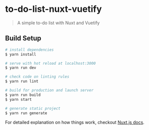 # to-do-list-nuxt-vuetify

> A simple to-do list with Nuxt and Vuetify

## Build Setup

``` bash
# install dependencies
$ yarn install

# serve with hot reload at localhost:3000
$ yarn run dev

# check code on linting rules
$ yarn run lint

# build for production and launch server
$ yarn run build
$ yarn start

# generate static project
$ yarn run generate
```

For detailed explanation on how things work, checkout [Nuxt.js docs](https://nuxtjs.org).

